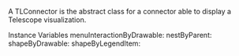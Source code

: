 A TLConnector is the abstract class for a connector able to display a Telescope visualization.

Instance Variables
	menuInteractionByDrawable:		<Object>
	nestByParent:		<Object>
	shapeByDrawable:		<Object>
	shapeByLegendItem:		<Object>
	shapeInteractionByDrawable:		<Object>
	view:		<Object>
	viewMorph:		<Object>

menuInteractionByDrawable
	- xxxxx

nestByParent
	- xxxxx

shapeByDrawable
	- xxxxx

shapeByLegendItem
	- xxxxx

shapeInteractionByDrawable
	- xxxxx

view
	- xxxxx

viewMorph
	- xxxxx
